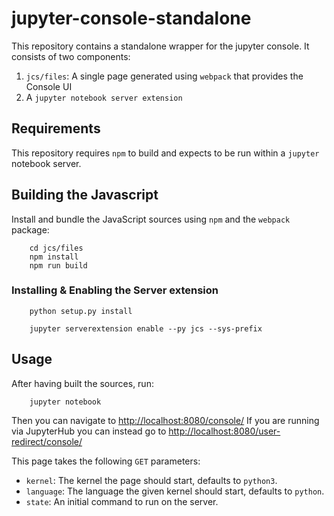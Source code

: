 # jupyter-console-standalone

This repository contains a standalone wrapper for the jupyter console. It consists of two components:

1. `jcs/files`: A single page generated using `webpack` that provides the Console UI
2. A `jupyter notebook server extension`

## Requirements

This repository requires `npm` to build and expects to be run within a `jupyter` notebook server. 

## Building the Javascript

Install and bundle the JavaScript sources using `npm` and the `webpack` package: 

```
    cd jcs/files
    npm install
    npm run build
```


### Installing & Enabling the Server extension

```
    python setup.py install
    
    jupyter serverextension enable --py jcs --sys-prefix
```

## Usage

After having built the sources, run:

```
    jupyter notebook
```

Then you can navigate to [http://localhost:8080/console/](http://localhost:8080/console/)
If you are running via JupyterHub you can instead go to [http://localhost:8080/user-redirect/console/](http://localhost:8080/user-redirect/console/)

This page takes the following `GET` parameters:

* `kernel`: The kernel the page should start, defaults to `python3`. 
* `language`: The language the given kernel should start, defaults to `python`. 
* `state`: An initial command to run on the server. 